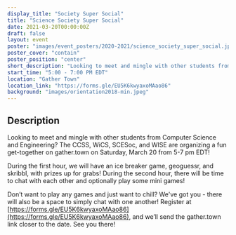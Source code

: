 ```yaml
---
display_title: "Society Super Social"
title: "Science Society Super Social"
date: 2021-03-20T00:00:00Z
draft: false
layout: event
poster: "images/event_posters/2020-2021/science_society_super_social.jpg"
poster_cover: "contain"
poster_position: "center"
short_description: "Looking to meet and mingle with other students from Computer Science and Engineering? The CCSS, WiCS, SCESoc, and WISE are organizing a fun get-together on gather.town."
start_time: "5:00 - 7:00 PM EDT"
location: "Gather Town"
location_link: "https://forms.gle/EU5K6kwyaxoMAao86"
background: "images/orientation2018-min.jpeg"
---
```


## Description

Looking to meet and mingle with other students from Computer Science and Engineering? The CCSS, WiCS, SCESoc, and WISE are organizing a fun get-together on gather.town on Saturday, March 20 from 5-7 pm EDT!

During the first hour, we will have an ice breaker game, geoguessr, and skribbl, with prizes up for grabs! During the second hour, there will be time to chat with each other and optionally play some mini games!

Don’t want to play any games and just want to chill? We've got you - there will also be a space to simply chat with one another! Register at [https://forms.gle/EU5K6kwyaxoMAao86](https://forms.gle/EU5K6kwyaxoMAao86), and we’ll send the gather.town link closer to the date. See you there!
